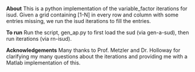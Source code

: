 **About**
This is a python implementation of the variable_factor iterations for isud. Given a grid containing [1-N] in every row and column with some entries missing, we run the isud iterations to fill the entries.     

**To run**
Run the script, gen_ap.py to first load the sud (via gen-a-sud), then run iterations (via rn-isud). 

**Acknowledgements**
Many thanks to Prof. Metzler and Dr. Holloway for clarifying my many questions about the iterations and providing me with a Matlab implementation of this.
